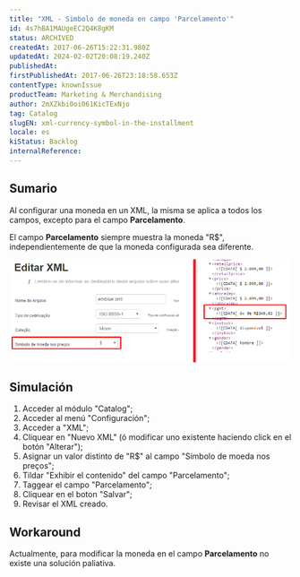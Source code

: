 ```yaml
---
title: "XML - Simbolo de moneda en campo 'Parcelamento'"
id: 4s7hBA1MAUgeEC2Q4K8gKM
status: ARCHIVED
createdAt: 2017-06-26T15:22:31.980Z
updatedAt: 2024-02-02T20:08:19.240Z
publishedAt: 
firstPublishedAt: 2017-06-26T23:18:58.653Z
contentType: knownIssue
productTeam: Marketing & Merchandising
author: 2mXZkbi0oi061KicTExNjo
tag: Catalog
slugEN: xml-currency-symbol-in-the-installment
locale: es
kiStatus: Backlog
internalReference: 
---
```


## Sumario

Al configurar una moneda en un XML, la misma se aplica a todos los campos, excepto para el campo **Parcelamento**. 

El campo **Parcelamento** siempre muestra la moneda "R$", independientemente de que la moneda configurada sea diferente.

![Parcelamento](https://raw.githubusercontent.com/vtexdocs/known-issues/refs/heads/main/docs/es/known-issues/Marketing%20&%20Merchandising/xml-simbolo-de-moneda-en-campo-parcelamento_1.png)


## Simulación

1. Acceder al módulo "Catalog";
2. Acceder al menú "Configuración";
3. Acceder a "XML";
4. Cliquear en "Nuevo XML" (ó modificar uno existente haciendo click en el botón "Alterar");
5. Asignar un valor distinto de "R$" al campo "Símbolo de moeda nos preços";
6. Tildar "Exhibir el contenido" del campo "Parcelamento";
7. Taggear el campo "Parcelamento";
8. Cliquear en el boton "Salvar";
9. Revisar el XML creado.

## Workaround

Actualmente, para modificar la moneda en el campo **Parcelamento** no existe una solución paliativa. 

